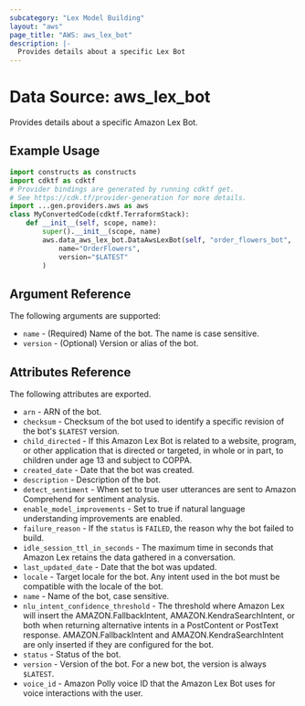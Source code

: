 ```yaml
---
subcategory: "Lex Model Building"
layout: "aws"
page_title: "AWS: aws_lex_bot"
description: |-
  Provides details about a specific Lex Bot
---
```


# Data Source: aws_lex_bot

Provides details about a specific Amazon Lex Bot.

## Example Usage

```python
import constructs as constructs
import cdktf as cdktf
# Provider bindings are generated by running cdktf get.
# See https://cdk.tf/provider-generation for more details.
import ...gen.providers.aws as aws
class MyConvertedCode(cdktf.TerraformStack):
    def __init__(self, scope, name):
        super().__init__(scope, name)
        aws.data_aws_lex_bot.DataAwsLexBot(self, "order_flowers_bot",
            name="OrderFlowers",
            version="$LATEST"
        )
```

## Argument Reference

The following arguments are supported:

* `name` - (Required) Name of the bot. The name is case sensitive.
* `version` - (Optional) Version or alias of the bot.

## Attributes Reference

The following attributes are exported.

* `arn` - ARN of the bot.
* `checksum` - Checksum of the bot used to identify a specific revision of the bot's `$LATEST` version.
* `child_directed` - If this Amazon Lex Bot is related to a website, program, or other application that is directed or targeted, in whole or in part, to children under age 13 and subject to COPPA.
* `created_date` - Date that the bot was created.
* `description` - Description of the bot.
* `detect_sentiment` - When set to true user utterances are sent to Amazon Comprehend for sentiment analysis.
* `enable_model_improvements` - Set to true if natural language understanding improvements are enabled.
* `failure_reason` - If the `status` is `FAILED`, the reason why the bot failed to build.
* `idle_session_ttl_in_seconds` - The maximum time in seconds that Amazon Lex retains the data gathered in a conversation.
* `last_updated_date` - Date that the bot was updated.
* `locale` - Target locale for the bot. Any intent used in the bot must be compatible with the locale of the bot.
* `name` - Name of the bot, case sensitive.
* `nlu_intent_confidence_threshold` - The threshold where Amazon Lex will insert the AMAZON.FallbackIntent, AMAZON.KendraSearchIntent, or both when returning alternative intents in a PostContent or PostText response. AMAZON.FallbackIntent and AMAZON.KendraSearchIntent are only inserted if they are configured for the bot.
* `status` - Status of the bot.
* `version` - Version of the bot. For a new bot, the version is always `$LATEST`.
* `voice_id` - Amazon Polly voice ID that the Amazon Lex Bot uses for voice interactions with the user.

<!-- cache-key: cdktf-0.17.0-pre.15 input-a33b0f0565c033b411d512dd8fd82224001921ecc53b82dc7a5cc679017e096d -->